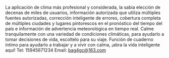 La aplicación de clima más profesional y considerada, la sabia elección de decenas de miles de usuarios, información autorizada que utiliza múltiples fuentes autorizadas, corrección inteligente de errores, cobertura completa de múltiples ciudades y lugares pintorescos en el pronóstico del tiempo del país e información de advertencia meteorológica en tiempo real. Calme tranquilamente con una variedad de condiciones climáticas, para ayudarlo a tomar decisiones de vida, escoltelo para su viaje. Función de cuaderno íntimo para ayudarlo a trabajar y a vivir con calma, ¡abra la vida inteligente aquí!
Tel: 15945671234
Email: bag4gc@163.com
